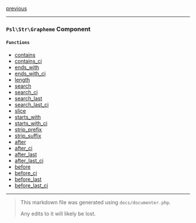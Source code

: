 [previous](str-byte.md)

---

### `Psl\Str\Grapheme` Component

#### `Functions`

- [contains](./../../src/Psl/Str/Grapheme/contains.php#L21)
- [contains_ci](./../../src/Psl/Str/Grapheme/contains_ci.php#L21)
- [ends_with](./../../src/Psl/Str/Grapheme/ends_with.php#L17)
- [ends_with_ci](./../../src/Psl/Str/Grapheme/ends_with_ci.php#L17)
- [length](./../../src/Psl/Str/Grapheme/length.php#L19)
- [search](./../../src/Psl/Str/Grapheme/search.php#L24)
- [search_ci](./../../src/Psl/Str/Grapheme/search_ci.php#L24)
- [search_last](./../../src/Psl/Str/Grapheme/search_last.php#L25)
- [search_last_ci](./../../src/Psl/Str/Grapheme/search_last_ci.php#L25)
- [slice](./../../src/Psl/Str/Grapheme/slice.php#L21)
- [starts_with](./../../src/Psl/Str/Grapheme/starts_with.php#L12)
- [starts_with_ci](./../../src/Psl/Str/Grapheme/starts_with_ci.php#L12)
- [strip_prefix](./../../src/Psl/Str/Grapheme/strip_prefix.php#L13)
- [strip_suffix](./../../src/Psl/Str/Grapheme/strip_suffix.php#L13)
- [after](./../../src/Psl/Str/Grapheme/after.php#L14)
- [after_ci](./../../src/Psl/Str/Grapheme/after_ci.php#L14)
- [after_last](./../../src/Psl/Str/Grapheme/after_last.php#L15)
- [after_last_ci](./../../src/Psl/Str/Grapheme/after_last_ci.php#L14)
- [before](./../../src/Psl/Str/Grapheme/before.php#L14)
- [before_ci](./../../src/Psl/Str/Grapheme/before_ci.php#L14)
- [before_last](./../../src/Psl/Str/Grapheme/before_last.php#L14)
- [before_last_ci](./../../src/Psl/Str/Grapheme/before_last_ci.php#L14)



---

> This markdown file was generated using `docs/documenter.php`.
>
> Any edits to it will likely be lost.
